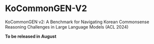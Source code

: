 # KoCommonGEN-V2
KoCommonGEN v2: A Benchmark for Navigating Korean Commonsense Reasoning Challenges in Large Language Models (ACL 2024)

**To be released in August**
